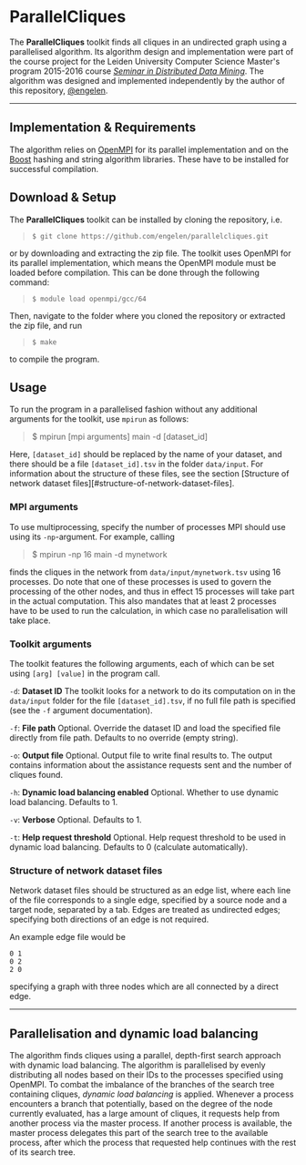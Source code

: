 
ParallelCliques
===================
The **ParallelCliques** toolkit finds all cliques in an undirected graph using a parallelised algorithm. Its algorithm design and implementation were part of the course project for the Leiden University Computer Science Master's program 2015-2016 course [*Seminar in Distributed Data Mining*][1]. The algorithm was designed and implemented independently by the author of this repository, [@engelen][4].

-----

## Implementation & Requirements

The algorithm relies on [OpenMPI][2] for its parallel implementation and on the [Boost][3] hashing and string algorithm libraries. These have to be installed for successful compilation.

## Download & Setup

The **ParallelCliques** toolkit can be installed by cloning the repository, i.e.

> `$ git clone https://github.com/engelen/parallelcliques.git`

or by downloading and extracting the zip file. The toolkit uses OpenMPI for its parallel implementation, which means the OpenMPI module must be loaded before compilation. This can be done through the following command:

> `$ module load openmpi/gcc/64`

Then, navigate to the folder where you cloned the repository or extracted the zip file, and run

> `$ make`

to compile the program.

## Usage

To run the program in a parallelised fashion without any additional arguments for the toolkit, use `mpirun` as follows:

> $ mpirun [mpi arguments] main -d [dataset_id]

Here, `[dataset_id]` should be replaced by the name of your dataset, and there should be a file `[dataset_id].tsv` in the folder `data/input`. For information about the structure of these files, see the section [Structure of network dataset files][#structure-of-network-dataset-files].

### MPI arguments
To use multiprocessing, specify the number of processes MPI should use using its `-np`-argument. For example, calling
> $ mpirun -np 16 main -d mynetwork

finds the cliques in the network from `data/input/mynetwork.tsv` using 16 processes. Do note that one of these processes is used to govern the processing of the other nodes, and thus in effect 15 processes will take part in the actual computation. This also mandates that at least 2 processes have to be used to run the calculation, in which case no parallelisation will take place.

### Toolkit arguments
The toolkit features the following arguments, each of which can be set using `[arg] [value]` in the program call.

`-d`: **Dataset ID**
The toolkit looks for a network to do its computation on in the `data/input` folder for the file `[dataset_id].tsv`, if no full file path is specified (see the `-f` argument documentation).

`-f`: **File path**
Optional. Override the dataset ID and load the specified file directly from file path. Defaults to no override (empty string).

`-o`: **Output file**
Optional. Output file to write final results to. The output contains information about the assistance requests sent and the number of cliques found.

`-h`: **Dynamic load balancing enabled**
Optional. Whether to use dynamic load balancing. Defaults to 1.

`-v`: **Verbose**
Optional. Defaults to 1.

`-t`: **Help request threshold**
Optional. Help request threshold to be used in dynamic load balancing. Defaults to 0 (calculate automatically).

### Structure of network dataset files

Network dataset files should be structured as an edge list, where each line of the file corresponds to a single edge, specified by a source node and a target node, separated by a tab. Edges are treated as undirected edges; specifying both directions of an edge is not required.

An example edge file would be
```
0 1
0 2
2 0
```

specifying a graph with three nodes which are all connected by a direct edge.

-----
## Parallelisation and dynamic load balancing

The algorithm finds cliques using a parallel, depth-first search approach with dynamic load balancing. The algorithm is parallelised by evenly distributing all nodes based on their IDs to the processes specified using OpenMPI. To combat the imbalance of the branches of the search tree containing cliques, *dynamic load balancing* is applied. Whenever a process encounters a branch that potentially, based on the degree of the node currently evaluated, has a large amount of cliques, it requests help from another process via the master process. If another process is available, the master process delegates this part of the search tree to the available process, after which the process that requested help continues with the rest of its search tree.

[1]: https://studiegids.leidenuniv.nl/courses/show/54715/seminar-distributed-data-mining
[2]: https://www.open-mpi.org/
[3]: http://www.boost.org/
[4]: https://github.com/engelen

